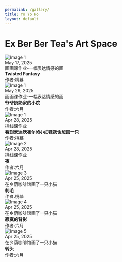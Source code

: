 ```yaml
---
permalink: /gallery/
title: Yo Yo Ho
layout: default
---
```

<div class="gallery-container"> 
    <h1>Ex Ber Ber Tea's Art Space</h1>
    <div class="gallery">
        <div class="image-item">
            <img src="twisted_fantasy.jpg" alt="Image 1" onclick="openLightbox(this)" />
            <div class="caption">May 17, 2025<br>画画课作业-一幅表达情感的画<br><strong>Twisted Fantasy</strong><br>作者:桃慕</div>
        </div>
        <div class="image-item">
            <img src="june_garden.jpg" alt="Image 1" onclick="openLightbox(this)" />
            <div class="caption">May 29, 2025<br>画画课作业-一幅表达情感的画<br><strong>爷爷奶奶家的小院</strong><br>作者:六月</div>
        </div>
        <div class="image-item">
            <img src="1.png" alt="Image 1" onclick="openLightbox(this)" />
            <div class="caption">Apr 28, 2025<br>排线课作业<br><strong>看到安迪沃霍尔的小红鞋我也想画一只</strong><br>作者:桃慕</div>
        </div>
        <div class="image-item">
            <img src="june_scenery.png" alt="Image 2" onclick="openLightbox(this)" />
            <div class="caption">Apr 28, 2025<br>排线课作业<br><strong>夜</strong><br>作者:六月</div>
        </div>
        <div class="image-item">
            <img src="2.png" alt="Image 3" onclick="openLightbox(this)" />
            <div class="caption">Apr 25, 2025<br>在乡荫咖啡馆画了一只小猫<br><strong>刺毛</strong><br>作者:桃慕</div>
        </div>
        <div class="image-item">
            <img src="june_cat_1.png" alt="Image 4" onclick="openLightbox(this)" />
            <div class="caption">Apr 25, 2025<br>在乡荫咖啡馆画了一只小猫<br><strong>寂寞的背影</strong><br>作者:六月</div>
        </div>
        <div class="image-item">
            <img src="june_cat_2.png" alt="Image 5" onclick="openLightbox(this)" />
            <div class="caption">Apr 25, 2025<br>在乡荫咖啡馆画了一只小猫<br><strong>转头</strong><br>作者:六月</div>
        </div>
    </div>
</div>

<div id="lightbox" class="lightbox"></div>
